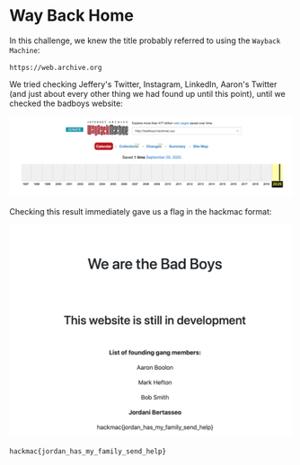# Way Back Home

In this challenge, we knew the title probably referred to using the `Wayback Machine`:

```
https://web.archive.org
```
We tried checking Jeffery's Twitter, Instagram, LinkedIn, Aaron's Twitter (and just about every other thing we had found up until this point), until we checked the badboys website:

![1](1.jpg)

Checking this result immediately gave us a flag in the hackmac format:

![2](2.jpg)

```
hackmac{jordan_has_my_family_send_help}
```